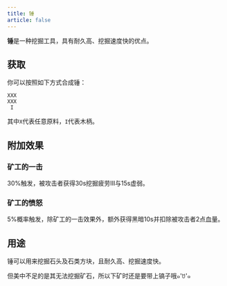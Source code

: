 ```yaml
---
title: 锤
article: false
---
```

**锤**是一种挖掘工具，具有耐久高、挖掘速度快的优点。

## 获取
你可以按照如下方式合成锤：

~~~
XXX
XXX
 I
~~~

其中`X`代表任意原料，`I`代表木柄。

## 附加效果
### 矿工的一击
30%触发，被攻击者获得30s挖掘疲劳III与15s虚弱。

### 矿工的愤怒
5%概率触发，除矿工的一击效果外，额外获得黑暗10s并扣除被攻击者2点血量。

## 用途
锤可以用来挖掘石头及石类方块，且耐久高、挖掘速度快。

但美中不足的是其无法挖掘矿石，所以下矿时还是要带上镐子哦๑'ꇴ'๑